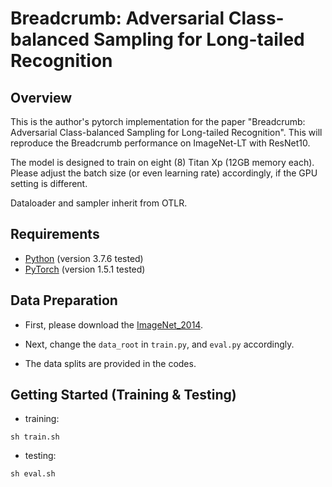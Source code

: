 # Breadcrumb: Adversarial Class-balanced Sampling for Long-tailed Recognition

## Overview
This is the author's pytorch implementation for the paper "Breadcrumb: Adversarial Class-balanced Sampling for Long-tailed Recognition". This will reproduce the Breadcrumb performance on ImageNet-LT with ResNet10.

The model is designed to train on eight (8) Titan Xp (12GB memory each). Please adjust the batch size (or even learning rate) accordingly, if the GPU setting is different.

Dataloader and sampler inherit from OTLR.

## Requirements
* [Python](https://python.org/) (version 3.7.6 tested)
* [PyTorch](https://pytorch.org/) (version 1.5.1 tested)

## Data Preparation
- First, please download the [ImageNet_2014](http://image-net.org/index).

- Next, change the `data_root` in `train.py`, and `eval.py` accordingly.

- The data splits are provided in the codes.

## Getting Started (Training & Testing)
- training:
```
sh train.sh
```
- testing:
```
sh eval.sh
```
